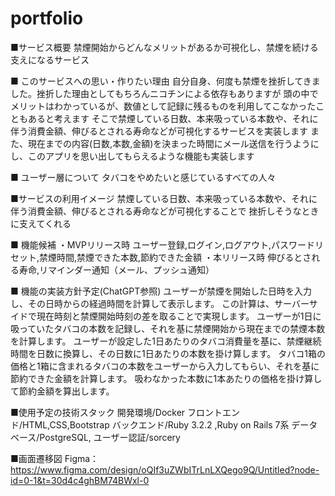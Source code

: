 # portfolio
■サービス概要
禁煙開始からどんなメリットがあるか可視化し、禁煙を続ける支えになるサービス

■ このサービスへの思い・作りたい理由
自分自身、何度も禁煙を挫折してきました。挫折した理由としてもちろんニコチンによる依存もありますが
頭の中でメリットはわかっているが、数値として記録に残るものを利用してこなかったこともあると考えます
そこで禁煙している日数、本来吸っている本数や、それに伴う消費金額、伸びるとされる寿命などが可視化するサービスを実装します
また、現在までの内容(日数,本数,金額)を決まった時間にメール送信を行うようにし、このアプリを思い出してもらえるような機能も実装します

■ ユーザー層について
タバコをやめたいと感じているすべての人々

■サービスの利用イメージ
禁煙している日数、本来吸っている本数や、それに伴う消費金額、伸びるとされる寿命などが可視化することで
挫折しそうなときに支えてくれる


■ 機能候補
・MVPリリース時
ユーザー登録,ログイン,ログアウト,パスワードリセット,禁煙時間,禁煙できた本数,節約できた金額
・本リリース時
伸びるとされる寿命,リマインダー通知（メール、プッシュ通知）

■ 機能の実装方針予定(ChatGPT参照)
ユーザーが禁煙を開始した日時を入力し、その日時からの経過時間を計算して表示します。
この計算は、サーバーサイドで現在時刻と禁煙開始時刻の差を取ることで実現します。
ユーザーが1日に吸っていたタバコの本数を記録し、それを基に禁煙開始から現在までの禁煙本数を計算します。
ユーザーが設定した1日あたりのタバコ消費量を基に、禁煙継続時間を日数に換算し、その日数に1日あたりの本数を掛け算します。
タバコ1箱の価格と1箱に含まれるタバコの本数をユーザーから入力してもらい、それを基に節約できた金額を計算します。
吸わなかった本数に1本あたりの価格を掛け算して節約金額を算出します。

■使用予定の技術スタック
開発環境/Docker フロントエンド/HTML,CSS,Bootstrap バックエンド/Ruby 3.2.2 ,Ruby on Rails 7系 データベース/PostgreSQL, ユーザー認証/sorcery

■画面遷移図
Figma：https://www.figma.com/design/oQIf3uZWbITrLnLXQego9Q/Untitled?node-id=0-1&t=30d4c4ghBM74BWxl-0


